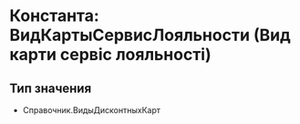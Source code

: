 ﻿# Константа: ВидКартыСервисЛояльности (Вид карти сервіс лояльності)

## Тип значения

- Справочник.ВидыДисконтныхКарт

